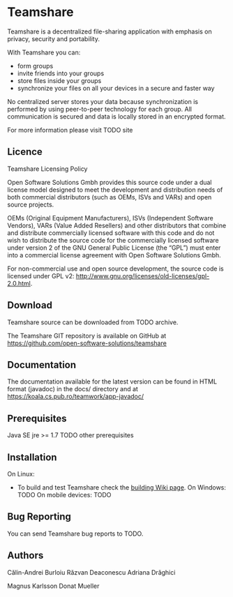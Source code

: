 Teamshare
=========

Teamshare is a decentralized file-sharing application with emphasis on privacy,
security and portability.
 
With Teamshare you can:
* form groups
* invite friends into your groups
* store files inside your groups
* synchronize your files on all your devices in a secure and faster way

No centralized server stores your data because synchronization is performed by
using peer-to-peer technology for each group. All communication is secured and
data is locally stored in an encrypted format. 

For more information please visit TODO site

Licence
-------

Teamshare Licensing Policy

Open Software Solutions Gmbh provides this source code under a dual
license model designed to meet the development and distribution needs of
both commercial distributors (such as OEMs, ISVs and VARs) and open
source projects.

OEMs (Original Equipment Manufacturers), ISVs (Independent Software
Vendors), VARs (Value Added Resellers) and other distributors that
combine and distribute commercially licensed software with this code and
do not wish to distribute the source code for the commercially licensed
software under version 2 of the GNU General Public License (the “GPL”)
must enter into a commercial license agreement with Open Software
Solutions Gmbh.

For non-commercial use and open source development, the source code is
licensed under GPL v2:
http://www.gnu.org/licenses/old-licenses/gpl-2.0.html.

Download
--------

Teamshare source can be downloaded from TODO archive.

The Teamshare GIT repository is available on GitHub at
https://github.com/open-software-solutions/teamshare

Documentation
-------------

The documentation available for the latest version can be found in HTML format
(javadoc) in the docs/ directory and at 
https://koala.cs.pub.ro/teamwork/app-javadoc/

Prerequisites
-------------

Java SE jre >= 1.7
TODO other prerequisites

Installation
------------

On Linux: 
* To build and test Teamshare check the [building Wiki page](https://github.com/open-software-solutions/Teamshare/wiki/Building).
On Windows:
TODO
On mobile devices:
TODO

Bug Reporting
-------------
You can send Teamshare bug reports to TODO. 


Authors
-------

Călin-Andrei Burloiu
Răzvan Deaconescu
Adriana Drăghici

Magnus Karlsson
Donat Mueller

